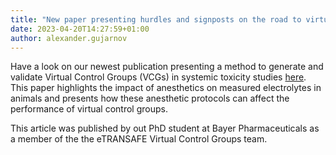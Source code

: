 ```yaml
---
title: "New paper presenting hurdles and signposts on the road to virtual control groups!"
date: 2023-04-20T14:27:59+01:00
author: alexander.gujarnov
---
```


Have a look on our newest publication presenting a method to generate and validate Virtual Control Groups (VCGs) in systemic toxicity studies [here](https://www.frontiersin.org/articles/10.3389/fphar.2023.1142534/full). This paper highlights the impact of anesthetics on measured electrolytes in animals and presents how these anesthetic protocols can affect the performance of virtual control groups.

This article was published by out PhD student at Bayer Pharmaceuticals as a member of the the eTRANSAFE Virtual Control Groups team. 
